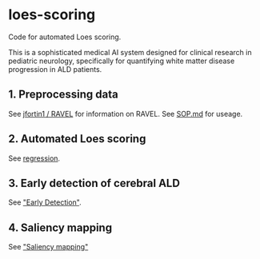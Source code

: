 # loes-scoring
Code for automated Loes scoring.

This is a sophisticated medical AI system designed for clinical research in pediatric neurology, specifically for quantifying white matter disease progression in ALD patients.

## 1. Preprocessing data

See [jfortin1 / RAVEL](https://github.com/Jfortin1/RAVEL) for information on RAVEL.
See [SOP.md](doc/SOP/SOP.md) for useage.

## 2. Automated Loes scoring
See [regression](/doc/regression.md).

## 3. Early detection of cerebral ALD
See ["Early Detection"](/doc/early_detection.md).

## 4. Saliency mapping
See ["Saliency mapping"](/doc/saliency_mapping.md)
